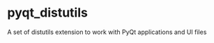 pyqt_distutils
==============

A set of distutils extension to work with PyQt applications and UI files
